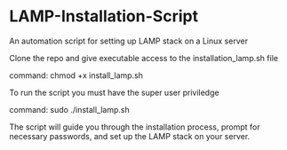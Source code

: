 # LAMP-Installation-Script
An automation script for setting up LAMP stack on a Linux server


Clone the repo and give executable access to the installation_lamp.sh file

command: chmod +x install_lamp.sh

To run the script you must have the super user priviledge

command: sudo ./install_lamp.sh


The script will guide you through the installation process, prompt for necessary passwords, and set up the LAMP stack on your server.